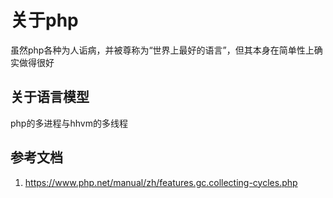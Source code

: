 # 关于php
虽然php各种为人诟病，并被尊称为“世界上最好的语言”，但其本身在简单性上确实做得很好

## 关于语言模型
php的多进程与hhvm的多线程


## 参考文档
1. <https://www.php.net/manual/zh/features.gc.collecting-cycles.php>